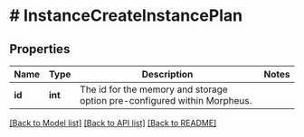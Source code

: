 # # InstanceCreateInstancePlan

## Properties

Name | Type | Description | Notes
------------ | ------------- | ------------- | -------------
**id** | **int** | The id for the memory and storage option pre-configured within Morpheus. |

[[Back to Model list]](../../README.md#models) [[Back to API list]](../../README.md#endpoints) [[Back to README]](../../README.md)

